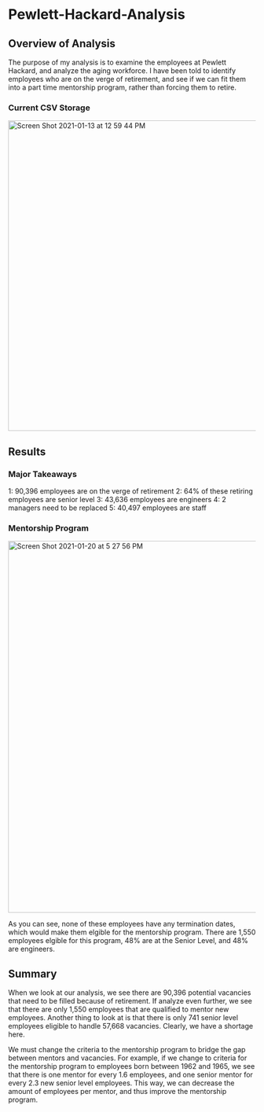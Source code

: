 # Pewlett-Hackard-Analysis

## Overview of Analysis

The purpose of my analysis is to examine the employees at Pewlett Hackard, and analyze the aging workforce. I have been told to identify employees who are on the verge of retirement, and see if we can fit them into a part time mentorship program, rather than forcing them to retire.

### Current CSV Storage 

<img width="632" alt="Screen Shot 2021-01-13 at 12 59 44 PM" src="https://user-images.githubusercontent.com/74481469/105260891-73e11780-5b43-11eb-8ea8-f64076ebf094.png">

## Results

### Major Takeaways 

1: 90,396 employees are on the verge of retirement 
2: 64% of these retiring employees are senior level 
3: 43,636 employees are engineers
4: 2 managers need to be replaced
5: 40,497 employees are staff

### Mentorship Program

<img width="757" alt="Screen Shot 2021-01-20 at 5 27 56 PM" src="https://user-images.githubusercontent.com/74481469/105262217-dd155a80-5b44-11eb-92de-007d44be5811.png">

As you can see, none of these employees have any termination dates, which would make them elgible for the mentorship program. There are 1,550 employees elgible for this program, 48% are at the Senior Level, and 48% are engineers. 

## Summary 

When we look at our analysis, we see there are 90,396 potential vacancies that need to be filled because of retirement. If analyze even further, we see that there are only 1,550 employees that are qualified to mentor new employees. Another thing to look at is that there is only 741 senior level employees eligible to handle 57,668 vacancies. Clearly, we have a shortage here. 

We must change the criteria to the mentorship program to bridge the gap between mentors and vacancies. For example, if we change to criteria for the mentorship program to employees born between 1962 and 1965, we see that there is one mentor for every 1.6 employees, and one senior mentor for every 2.3 new senior level employees. This way, we can decrease the amount of employees per mentor, and thus improve the mentorship program.

